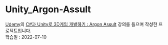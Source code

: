 Unity_Argon-Assult
==================   
[Udemy](https://www.udemy.com/ "Udemy.com Link")의 [C#과 Unity로 3D게임 개발하기 : Argon Assult](https://www.udemy.com/course/best-3d-c-unity/learn/lecture/28433658?start=0#overview, "Argon Assult Lecture Link") 강의를 들으며 작성한 프로젝트입니다.   
학습일 : 2022-07-10
